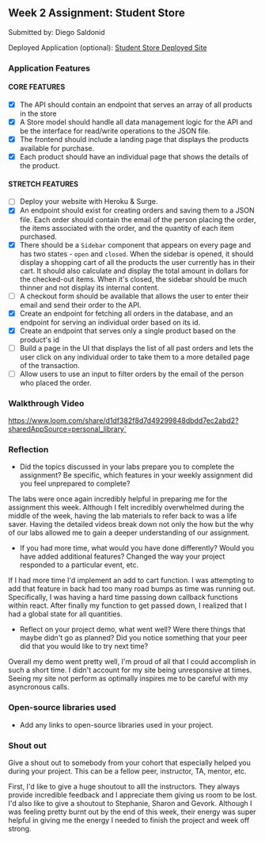 ## Week 2 Assignment: Student Store

Submitted by: Diego Saldonid

Deployed Application (optional): [Student Store Deployed Site](ADD_LINK_HERE)

### Application Features

#### CORE FEATURES

- [x] The API should contain an endpoint that serves an array of all products in the store
- [x] A Store model should handle all data management logic for the API and be the interface for read/write operations to the JSON file.
- [x] The frontend should include a landing page that displays the products available for purchase.
- [x] Each product should have an individual page that shows the details of the product.

#### STRETCH FEATURES

- [ ] Deploy your website with Heroku & Surge. 
- [x] An endpoint should exist for creating orders and saving them to a JSON file. Each order should contain the email of the person placing the order, the items associated with the order, and the quantity of each item purchased.
- [x] There should be a `Sidebar` component that appears on every page and has two states - `open` and `closed`. When the sidebar is opened, it should display a shopping cart of all the products the user currently has in their cart. It should also calculate and display the total amount in dollars for the checked-out items. When it's closed, the sidebar should be much thinner and not display its internal content.
- [ ] A checkout form should be available that allows the user to enter their email and send their order to the API.
- [x] Create an endpoint for fetching all orders in the database, and an endpoint for serving an individual order based on its id.
- [x] Create an endpoint that serves only a single product based on the product's id
- [ ] Build a page in the UI that displays the list of all past orders and lets the user click on any individual order to take them to a more detailed page of the transaction.
- [ ] Allow users to use an input to filter orders by the email of the person who placed the order.

### Walkthrough Video

https://www.loom.com/share/d1df382f8d7d49299848dbdd7ec2abd2?sharedAppSource=personal_library`

### Reflection

* Did the topics discussed in your labs prepare you to complete the assignment? Be specific, which features in your weekly assignment did you feel unprepared to complete?

The labs were once again incredibly helpful in preparing me for the assignment this week. Although I felt incredibly overwhelmed during the middle of the week, having the lab
materials to refer back to was a life saver. Having the detailed videos break down not only the how but the why of our labs allowed me to gain a deeper understanding of 
our assignment.

* If you had more time, what would you have done differently? Would you have added additional features? Changed the way your project responded to a particular event, etc.
  
If I had more time I'd implement an add to cart function. I was attempting to add that feature in back had too many road bumps as time was running out. Specifically, I
was having a hard time passing down callback functions within react. After finally my function to get passed down, I realized that I had a global state for all quantities.

* Reflect on your project demo, what went well? Were there things that maybe didn't go as planned? Did you notice something that your peer did that you would like to try next time?

Overall my demo went pretty well, I'm proud of all that I could accomplish in such a short time. I didn't account for my site being unresponsive at times. Seeing my site
not perform as optimally inspires me to be careful with my asyncronous calls.

### Open-source libraries used

- Add any links to open-source libraries used in your project.

### Shout out

Give a shout out to somebody from your cohort that especially helped you during your project. This can be a fellow peer, instructor, TA, mentor, etc.

First, I'd like to give a huge shoutout to alll the instructors. They always provide incredible feedback and I appreciate them giving us room to be lost. I'd also like
to give a shoutout to Stephanie, Sharon and Gevork. Although I was feeling pretty burnt out by the end of this week, their energy was super helpful in giving me the 
energy I needed to finish the project and week off strong.

